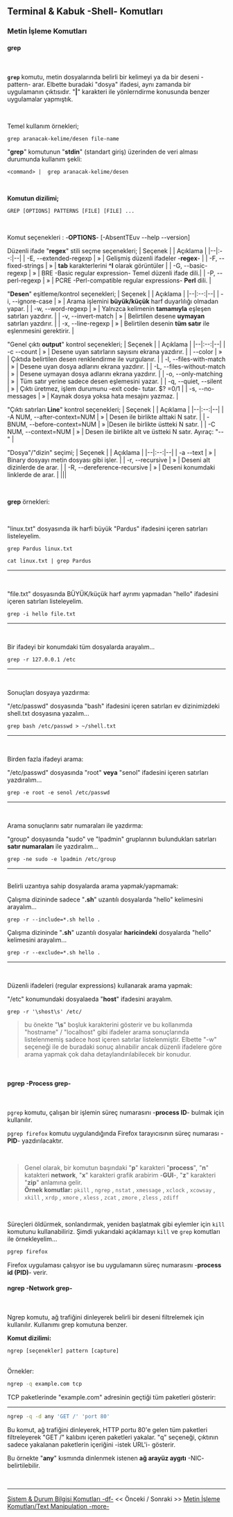 ## **Terminal & Kabuk -Shell- Komutları**

### Metin İşleme Komutları 

#### **grep** 


</br>

**`grep`** komutu, metin dosyalarında belirli bir kelimeyi ya da bir deseni -pattern- arar. Elbette buradaki "dosya" ifadesi, aynı zamanda bir uygulamanın çıktısıdır. "**|**" karakteri ile yönlerndirme konusunda benzer uygulamalar yapmıştık.

<br>

Temel kullanım örnekleri;



``` {echo}
grep aranacak-kelime/desen file-name 
```

"**grep**" komutunun "**stdin**" (standart giriş) üzerinden de veri alması durumunda kullanım şekli:

``` {echo}
<command> |  grep aranacak-kelime/desen
```

</br>

**Komutun dizilimi;**


```
GREP [OPTIONS] PATTERNS [FILE] [FILE] ...
```

<br>

Komut seçenekleri : -**OPTIONS**- [-AbsentTEuv --help --version] 

Düzenli ifade "**regex**" stili seçme seçenekleri; 
| Seçenek | | Açıklama |
|--|:--:|--|
| -E, --extended-regexp | » | Gelişmiş düzenli ifadeler -**regex**- |
| -F, --fixed-strings | » | **tab** karakterlerini **^I** olarak görüntüler  |
| -G, --basic-regexp | » | BRE -Basic regular expression- Temel düzenli ifade dili.|
| -P, --perl-regexp | » |  PCRE -Perl-compatible regular expressions- **Perl** dili. |

"**Desen**" eşitleme/kontrol seçenekleri; 
| Seçenek | | Açıklama |
|--|:--:|--|
| -i, --ignore-case | » | Arama işlemini **büyük/küçük** harf duyarlılığı olmadan yapar. |
| -w, --word-regexp | » | Yalnızca kelimenin **tamamıyla** eşleşen satırları yazdırır. |
| -v, --invert-match | » | Belirtilen desene **uymayan** satırları yazdırır. |
| -x, --line-regexp | » | Belirtilen desenin **tüm satır** ile eşlenmesini gerektirir. |

"Genel çıktı **output**" kontrol seçenekleri; 
| Seçenek | | Açıklama |
|--|:--:|--|
| -c --count | » | Desene uyan satırların sayısını ekrana yazdırır. |
| --color | » | Çıktıda belirtilen desen renklendirme ile vurgulanır. |
| -l, --files-with-match | » | Desene uyan dosya adlarını ekrana yazdırır. |
| -L, --files-without-match | » | Desene uymayan dosya adlarını ekrana yazdırır. |
| -o, --only-matching | » | Tüm satır yerine sadece desen eşlemesini yazar. |
| -q, --quiet, --silent | » | Çıktı üretmez, işlem durumunu -exit code- tutar. $? =0/1 |
| -s, --no-messages | » | Kaynak dosya yoksa hata mesajını yazmaz.  |

"Çıktı satırları **Line**" kontrol seçenekleri; 
| Seçenek | | Açıklama |
|--|:--:|--|
| -A NUM, --after-context=NUM | » | Desen ile birlikte alttaki N satır. |
| -BNUM, --before-context=NUM | » |Desen ile birlikte üstteki N satır.  |
| -C NUM, --context=NUM | » | Desen ile birlikte alt ve üstteki N satır. Ayıraç: "--" |

"Dosya"/"dizin" seçimi; 
| Seçenek | | Açıklama |
|--|:--:|--|
| -a --text | » | Binary dosyayı metin dosyası gibi işler. |
| -r, --recursive | » | Deseni alt dizinlerde de arar. |
| -R, --dereference-recursive | » | Deseni konumdaki linklerde de arar. |
|||


</br>




**grep** örnekleri:

</br>

"linux.txt" dosyasında ilk harfi büyük "Pardus" ifadesini içeren satırları listeleyelim.

``` {.sh}
grep Pardus linux.txt
```


``` {.sh}
cat linux.txt | grep Pardus 
```


---
</br>

"file.txt" dosyasında BÜYÜK/küçük harf ayrımı yapmadan "hello" ifadesini içeren satırları listeleyelim.

``` {.sh}
grep -i hello file.txt
```

---
</br>

Bir ifadeyi bir konumdaki tüm dosyalarda arayalım...

``` {.sh}
grep -r 127.0.0.1 /etc
```

---
</br>

Sonuçları dosyaya yazdırma:

"/etc/passwd" dosyasında "bash" ifadesini içeren satırları ev dizinimizdeki shell.txt dosyasına yazalım...

``` {.sh}
grep bash /etc/passwd > ~/shell.txt 
```


---
</br>

Birden fazla ifadeyi arama:

"/etc/passwd" dosyasında "root" **veya** "senol" ifadesini içeren satırları yazdıralım...

``` {.sh}
grep -e root -e senol /etc/passwd 
```

---
</br>


Arama sonuçlarını satır numaraları ile yazdırma:

"group" dosyasında "sudo" ve "lpadmin" gruplarının bulundukları satırları **satır numaraları** ile yazdıralım...

``` {.sh}
grep -ne sudo -e lpadmin /etc/group 
```

---
</br>
Belirli uzantıya sahip dosyalarda arama yapmak/yapmamak:

Çalışma dizininde sadece "**.sh**" uzantılı dosyalarda "hello" kelimesini arayalım...

``` {.sh}
grep -r --include=*.sh hello .
```


Çalışma dizininde "**.sh**" uzantılı dosyalar **haricindeki** dosyalarda "hello" kelimesini arayalım...

``` {.sh}
grep -r --exclude=*.sh hello .
```

---

</br>

Düzenli ifadeleri (regular expressions) kullanarak arama yapmak:

"/etc" konumundaki dosyalaeda "**host**" ifadesini arayalım.

``` {.sh}
grep -r '\shost\s' /etc/
```

>bu önekte "**\s**" boşluk karakterini gösterir ve bu kollanımda "hostname" / "localhost" gibi ifadeler arama sonuçlarında listelenmemiş sadece host içeren satırlar listelenmiştir. Elbette "-w" seçeneği ile de buradaki sonuç alınabilir ancak düzenli ifadelere göre arama yapmak çok daha detaylandırılabilecek bir konudur.

</br>

#### **pgrep** -Process grep-

</br>

`pgrep` komutu, çalışan bir işlemin süreç numarasını  -**process ID**- bulmak için kullanılır.


`pgrep firefox` komutu uygulandığında Firefox tarayıcısının süreç numarası -**PID**- yazdırılacaktır.

</br>

>Genel olarak, bir komutun başındaki "**p**" karakteri "**process**", "**n**" katakteri **network**, "**x**" karakteri grafik arabirim -**GUI**-, "**z**" karakteri "**zip**" anlamına gelir. 
</br> **Örnek komutlar:** `pkill` , `ngrep` , `nstat` , `xmessage` , `xclock` , `xcowsay` , `xkill` , `xrdp` , `xmore` , `xless` , `zcat` , `zmore` , `zless` , `zdiff` 

</br>


Süreçleri öldürmek, sonlandırmak, yeniden başlatmak gibi eylemler için `kill` komutunu kullanabiliriz. Şimdi yukarıdaki açıklamayı `kill` ve `grep` komutları ile örnekleyelim...
</br>

```sh
pgrep firefox
```

Firefox uygulaması çalışyor ise bu uygulamanın süreç numarasını -**process id (PID)**- verir.



#### **ngrep** -Network grep-
</br>

Ngrep komutu, ağ trafiğini dinleyerek belirli bir deseni filtrelemek için kullanılır. Kullanımı grep komutuna benzer. 



**Komut dizilimi:**

```echo
ngrep [seçenekler] pattern [capture]
```

</br>
Örnekler:

```sh
ngrep -q example.com tcp
```



TCP paketlerinde "example.com" adresinin geçtiği tüm paketleri gösterir:



---



```sh
ngrep -q -d any 'GET /' 'port 80'
```

Bu komut, ağ trafiğini dinleyerek, HTTP portu 80'e gelen tüm paketleri filtreleyerek "GET /" kalıbını içeren paketleri yakalar. "q" seçeneği, çıktının sadece yakalanan paketlerin içeriğini -istek URL'i- gösterir.

Bu örnekte "**any**" kısmında dinlenmek istenen **ağ arayüz aygıtı** -NIC- belirtilebilir.

</br>

---

 [Sistem & Durum Bilgisi Komutları -df-](../sistem-durum-bilgisi-komutlari/tr_komutlar-sistem-durum-bilgisi-komutlari-df-.md) << Önceki / Sonraki >> [Metin İşleme Komutları/Text Manipulation -more-](./tr_komutlar-metin-isleme-komutlari-more-.md)

